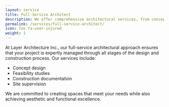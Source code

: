 ```yaml
---
layout: service
title: Full-Service Architect
description: We offer comprehensive architectural services, from concept design to construction administration.
permalink: /services/full-service-architect/
icon: fas fa-user-injured
weight: 1
---
```


At Layer Architecture Inc., our full-service architectural approach ensures that your project is expertly managed through all stages of the design and construction process. Our services include:
- Concept design
- Feasibility studies
- Construction documentation
- Site supervision

We are committed to creating spaces that meet your needs while also achieving aesthetic and functional excellence.



<!-- ---
layout: page
title: Full-Service Architect
permalink: /services/full-service-architect/
---

**Full-Service Architect**
We provide comprehensive architectural services covering all phases of the project, from conceptual design through construction administration. Our approach focuses on delivering exceptional results for residential, commercial, and mixed-use projects. -->
